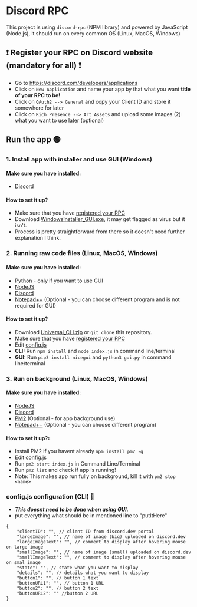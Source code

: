 # Discord RPC
This project is using `discord-rpc` (NPM library) and powered by JavaScript (Node.js), it should  run on every common OS (Linux, MacOS, Windows)

## ❗ Register your RPC on Discord website (mandatory for all) ❗
 - Go to https://discord.com/developers/applications
 - Click on `New Application` and name your app by that what you want **title of your RPC to be!**
 - Click on `OAuth2 --> General` and copy your Client ID and store it somewhere for later
 - Click on `Rich Presence --> Art Assets` and upload some images (2) what you want to use later (optional)

## Run the app 🟢

### 1. Install app with installer and use GUI (Windows) 

#### Make sure you have installed:
- [Discord](https://discord.com)

#### How to set it up?
 - Make sure that you have [registered your RPC](https://github.com/matejmajny/Discord-RPC/edit/main/README.md#register-your-rpc-on-discord-website-mandatory-for-all)
 - Download [WindowsInstaller_GUI.exe](https://github.com/matejmajny/Discord-RPC/releases/latest), it may get flagged as virus but it isn't.
 - Process is pretty straightforward from there so it doesn't need further explanation I think.


### 2. Running raw code files (Linux, MacOS, Windows)

#### Make sure you have installed:
- [Python](https.//python.org) - only if you want to use GUI
- [NodeJS](https://nodejs.org)
- [Discord](https://discord.com)
- [Notepad++](https://notepad-plus-plus.org/downloads/) (Optional - you can choose different program and is not required for GUI)

#### How to set it up?
 - Download [Universal_CLI.zip](https://github.com/matejmajny/Discord-RPC/releases/latest) or `git clone` this repository.
 - Make sure that you have [registered your RPC](https://github.com/matejmajny/Discord-RPC/edit/main/README.md#register-your-rpc-on-discord-website-mandatory-for-all)
 - Edit [config.js](https://github.com/matejmajny/Discord-RPC/tree/main#configjs-configuration-cli-)
 - **CLI:** Run `npm install` and `node index.js` in command line/terminal
 - **GUI:** Run `pip3 install nicegui` and `python3 gui.py` in command line/terminal
 

### 3. Run on background (Linux, MacOS, Windows)

#### Make sure you have installed:
- [NodeJS](https://nodejs.org)
- [Discord](https://discord.com)
- [PM2](https://pm2.keymetrics.io/) (Optional - for app background use)
- [Notepad++](https://notepad-plus-plus.org/downloads/) (Optional - you can choose different program)

#### How to set it up?:

- Install PM2 if you havent already `npm install pm2 -g`
- Edit [config.js](https://github.com/matejmajny/Discord-RPC/tree/main#configjs-configuration-cli-)
- Run `pm2 start index.js` in Command Line/Terminal
- Run `pm2 list` and check if app is running!
- Note: This makes app run fully on background, kill it with `pm2 stop <name>`


### config.js configuration (CLI) 🔧
- ***This doesnt need to be done when using GUI.***
- put everything what should be in mentioned line to "putItHere"
```
{
    "clientID": "", // client ID from discord.dev portal
    "largeImage": "", // name of image (big) uploaded on discord.dev
    "largeImageText": "", // comment to display after hovering mouse on large image
    "smallImage": "", // name of image (small) uploaded on discord.dev
    "smallImageText": "", // comment to display after hovering mouse on smal image
    "state": "", // state what you want to display
    "details": "", // details what you want to display
    "button1": "", // button 1 text
    "buttonURL1": "", // button 1 URL
    "button2": "", // button 2 text
    "buttonURL2": "" //button 2 URL
}
```
